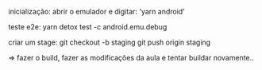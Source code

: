 inicialização: abrir o emulador e digitar: 'yarn android'

teste e2e: 
yarn detox test -c android.emu.debug

criar um stage:
git checkout -b staging
git push origin staging

=> fazer o build, fazer as modificações da aula e tentar buildar novamente..